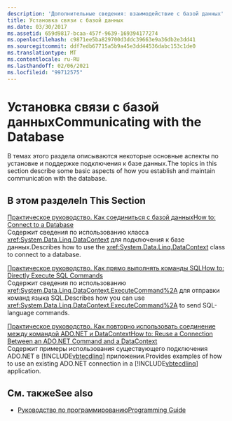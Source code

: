 ```yaml
---
description: 'Дополнительные сведения: взаимодействие с базой данных'
title: Установка связи с базой данных
ms.date: 03/30/2017
ms.assetid: 659d9817-bcaa-457f-9639-169394177274
ms.openlocfilehash: c9871ee5ba829700d3ddc39663e9a36db2e3dd41
ms.sourcegitcommit: ddf7edb67715a5b9a45e3dd44536dabc153c1de0
ms.translationtype: MT
ms.contentlocale: ru-RU
ms.lasthandoff: 02/06/2021
ms.locfileid: "99712575"
---
```

# <a name="communicating-with-the-database"></a><span data-ttu-id="7795f-103">Установка связи с базой данных</span><span class="sxs-lookup"><span data-stu-id="7795f-103">Communicating with the Database</span></span>

<span data-ttu-id="7795f-104">В темах этого раздела описываются некоторые основные аспекты по установке и поддержке подключения к базе данных.</span><span class="sxs-lookup"><span data-stu-id="7795f-104">The topics in this section describe some basic aspects of how you establish and maintain communication with the database.</span></span>  
  
## <a name="in-this-section"></a><span data-ttu-id="7795f-105">В этом разделе</span><span class="sxs-lookup"><span data-stu-id="7795f-105">In This Section</span></span>  

 [<span data-ttu-id="7795f-106">Практическое руководство. Как соединиться с базой данных</span><span class="sxs-lookup"><span data-stu-id="7795f-106">How to: Connect to a Database</span></span>](how-to-connect-to-a-database.md)  
 <span data-ttu-id="7795f-107">Содержит сведения по использованию класса <xref:System.Data.Linq.DataContext> для подключения к базе данных.</span><span class="sxs-lookup"><span data-stu-id="7795f-107">Describes how to use the <xref:System.Data.Linq.DataContext> class to connect to a database.</span></span>  
  
 [<span data-ttu-id="7795f-108">Практическое руководство. Как прямо выполнять команды SQL</span><span class="sxs-lookup"><span data-stu-id="7795f-108">How to: Directly Execute SQL Commands</span></span>](how-to-directly-execute-sql-commands.md)  
 <span data-ttu-id="7795f-109">Содержит сведения по использованию <xref:System.Data.Linq.DataContext.ExecuteCommand%2A> для отправки команд языка SQL.</span><span class="sxs-lookup"><span data-stu-id="7795f-109">Describes how you can use <xref:System.Data.Linq.DataContext.ExecuteCommand%2A> to send SQL-language commands.</span></span>  
  
 [<span data-ttu-id="7795f-110">Практическое руководство. Как повторно использовать соединение между командой ADO.NET и DataContext</span><span class="sxs-lookup"><span data-stu-id="7795f-110">How to: Reuse a Connection Between an ADO.NET Command and a DataContext</span></span>](how-to-reuse-a-connection-between-an-ado-net-command-and-a-datacontext.md)  
 <span data-ttu-id="7795f-111">Содержит примеры использования существующего подключения ADO.NET в [!INCLUDE[vbtecdlinq](../../../../../../includes/vbtecdlinq-md.md)] приложении.</span><span class="sxs-lookup"><span data-stu-id="7795f-111">Provides examples of how to use an existing ADO.NET connection in a [!INCLUDE[vbtecdlinq](../../../../../../includes/vbtecdlinq-md.md)] application.</span></span>  
  
## <a name="see-also"></a><span data-ttu-id="7795f-112">См. также</span><span class="sxs-lookup"><span data-stu-id="7795f-112">See also</span></span>

- [<span data-ttu-id="7795f-113">Руководство по программированию</span><span class="sxs-lookup"><span data-stu-id="7795f-113">Programming Guide</span></span>](programming-guide.md)
